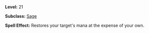 <!-- TITLE: Spell: Funnel Mana -->
<!-- SUBTITLE:  -->

**Level:** 21

**Subclass:** [Sage](sage)

**Spell Effect:** Restores your target's mana at the expense of your own.